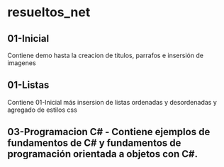 # resueltos_net

## 01-Inicial
Contiene demo hasta la creacion de titulos, parrafos e insersión de imagenes

## 01-Listas

Contiene 01-Inicial más insersion  de listas ordenadas y desordenadas y agregado de estilos css

## 03-Programacion C# - Contiene ejemplos de fundamentos de C# y fundamentos de programación orientada a objetos con C#.

